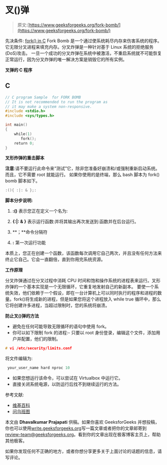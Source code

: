 # 叉()弹

> 原文:[https://www.geeksforgeeks.org/fork-bomb/](https://www.geeksforgeeks.org/fork-bomb/)

先决条件: [fork() in C](https://www.geeksforgeeks.org/fork-system-call/)
Fork Bomb 是一个通过使系统耗尽内存来伤害系统的程序。它无限分叉进程来填充内存。分叉炸弹是一种针对基于 Linux 系统的拒绝服务(DoS)攻击。
一旦一个成功的分叉炸弹在系统中被激活，不重启系统就不可能恢复正常运行，因为分叉炸弹的唯一解决方案是销毁它的所有实例。

**叉弹的 C 程序**

## C

```cpp
// C program Sample  for FORK BOMB
// It is not recommended to run the program as
// it may make a system non-responsive.
#include <stdio.h>
#include <sys/types.h>

int main()
{
    while(1)
       fork();   
    return 0;
}
```

**叉形炸弹的重击脚本**

**注意**:请不要运行此命令来“测试”它，除非您准备好崩溃和/或强制重新启动系统。而且，它不需要 root 就能运行。
如果你使用的是终端，那么 bash 脚本为 fork() bomb 脚本如下。

```cpp
:(){ :|: & };:
```

**脚本分步说明:**

1.  **:()** 表示您正在定义一个名为:
2.  **{:|: & }** 表示运行函数:并将其输出再次发送到:函数并在后台运行。

4.  **；**命令分隔符
5.  **:** 第一次运行功能

本质上，您正在创建一个函数，该函数每次调用它自己两次，并且没有任何方法来终止它自己。它会一直翻倍，直到你用完系统资源。

**工作原理**

分叉炸弹通过在分叉过程中消耗 CPU 时间和饱和操作系统的进程表来运行。叉形炸弹的一个基本实现是一个无限循环，它重复地发射自己的新副本。
要使一个系统失效，他们依赖于一个假设，即在一台计算机上可以同时执行的程序和进程的数量。fork()将生成新的进程，但是如果您将这个进程放入 while true 循环中，那么它将创建许多进程，当超过限制时，您的系统将崩溃。

**防止叉()弹的方法**

*   避免在任何可能导致无限循环的语句中使用 fork。
*   你可以如下限制 fork 的进程:-
    只要以 root 身份登录，编辑这个文件，添加用户并配置，他们的限制。

```cpp
# vi /etc/security/limits.conf
```

将文件编辑为:

```cpp
 your_user_name hard nproc 10
```

*   如果您想运行该命令，可以尝试在 Virtualbox 中运行它。
*   直接关闭系统电源，以防运行后找不到继续运行的方法。

参考文献:

*   [维基百科](https://en.wikipedia.org/wiki/Fork_bomb)
*   [问乌班图](https://askubuntu.com/questions/159491/why-did-the-command-make-my-system-lag-so-badly-i-had-to-reboot)

本文由 **Dhavalkumar Prajapati** 供稿。如果你喜欢 GeeksforGeeks 并想投稿，你也可以使用[write.geeksforgeeks.org](https://write.geeksforgeeks.org)写一篇文章或者把你的文章邮寄到 review-team@geeksforgeeks.org。看到你的文章出现在极客博客主页上，帮助其他极客。

如果你发现任何不正确的地方，或者你想分享更多关于上面讨论的话题的信息，请写评论。